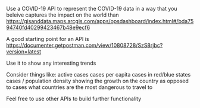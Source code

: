 Use a COVID-19 API to represent the COVID-19 data in a way that you beleive captures the impact on the world than https://gisanddata.maps.arcgis.com/apps/opsdashboard/index.html#/bda7594740fd40299423467b48e9ecf6

A good starting point for an API is https://documenter.getpostman.com/view/10808728/SzS8rjbc?version=latest

Use it to show any interesting trends

Consider things like:
active cases
cases per capita
cases in red/blue states
cases / population density
showing the growth on the country as opposed to cases
what countries are the most dangerous to travel to


Feel free to use other APIs to build further functionality
